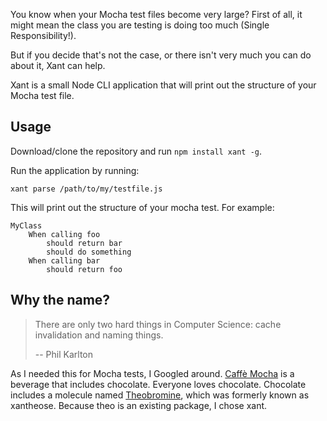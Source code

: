 You know when your Mocha test files become very large?
First of all, it might mean the class you are testing
is doing too much (Single Responsibility!).

But if you decide that's not the case, or there isn't
very much you can do about it, Xant can help.

Xant is a small Node CLI application that will print
out the structure of your Mocha test file.

## Usage

Download/clone the repository and run `npm install xant -g`.

Run the application by running:

```
xant parse /path/to/my/testfile.js
```

This will print out the structure of your mocha test. For
example:

```
MyClass
    When calling foo
        should return bar
        should do something
    When calling bar
        should return foo
```

## Why the name?

 > There are only two hard things in Computer Science: cache invalidation and naming things.
 >
 > -- Phil Karlton

As I needed this for Mocha tests, I Googled around. [Caffè Mocha](https://en.wikipedia.org/wiki/Caff%C3%A8_mocha)
is a beverage that includes chocolate. Everyone loves chocolate. Chocolate
includes a molecule named [Theobromine](https://en.wikipedia.org/wiki/Theobromine), which was formerly known as xantheose. Because theo is an existing package, I chose xant.
